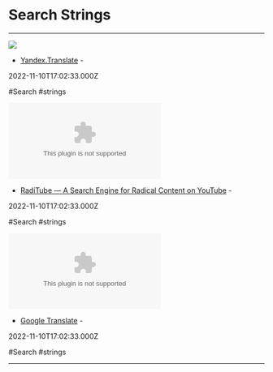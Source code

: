 # Search Strings

---

![](https://yastatic.net/s3/home-static/_/90/9034470dfcb0bea0db29a281007b8a38.png)

- [Yandex.Translate](https://translate.yandex.com) - 

2022-11-10T17:02:33.000Z

#Search #strings

![](https://rdl.ink/render/https%3A%2F%2Ftool.raditube.com)

- [RadiTube — A Search Engine for Radical Content on YouTube](https://tool.raditube.com) - 

2022-11-10T17:02:33.000Z

#Search #strings

![](https://rdl.ink/render/https%3A%2F%2Ftranslate.google.com)

- [Google Translate](https://translate.google.com) - 

2022-11-10T17:02:33.000Z

#Search #strings

---

